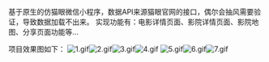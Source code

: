 基于原生的仿猫眼微信小程序，数据API来源猫眼官网的接口，偶尔会抽风需要验证，导致数据加载不出来。
实现功能有：电影详情页面、影院详情页面、影院地图、分享页面功能等...

项目效果图如下：
![1.gif](https://cdn.nlark.com/yuque/0/2022/gif/29683660/1659619421662-3a9305d3-9de0-4994-8973-ee4c71c1449d.gif#clientId=u8d106910-fc09-4&crop=0&crop=0&crop=1&crop=1&from=ui&height=262&id=u743e3a51&margin=%5Bobject%20Object%5D&name=1.gif&originHeight=710&originWidth=320&originalType=binary&ratio=1&rotation=0&showTitle=false&size=2398267&status=done&style=none&taskId=u0cdc1802-ee18-4102-8973-187f6a5314f&title=&width=118)![2.gif](https://cdn.nlark.com/yuque/0/2022/gif/29683660/1659619420763-58ca4c0d-8845-4054-a32d-678c943c2609.gif#clientId=u8d106910-fc09-4&crop=0&crop=0&crop=1&crop=1&from=ui&height=260&id=u50692916&margin=%5Bobject%20Object%5D&name=2.gif&originHeight=710&originWidth=320&originalType=binary&ratio=1&rotation=0&showTitle=false&size=944108&status=done&style=none&taskId=ucdead6b3-b152-4797-b45f-40749142bf2&title=&width=117)![3.gif](https://cdn.nlark.com/yuque/0/2022/gif/29683660/1659619420480-9b724d9f-2839-4169-ae53-60fb6f649e8f.gif#clientId=u8d106910-fc09-4&crop=0&crop=0&crop=1&crop=1&from=ui&height=262&id=u886312a2&margin=%5Bobject%20Object%5D&name=3.gif&originHeight=710&originWidth=320&originalType=binary&ratio=1&rotation=0&showTitle=false&size=402620&status=done&style=none&taskId=u3b696164-922d-4c4e-a8ba-8dca6ae4715&title=&width=118)![4.gif](https://cdn.nlark.com/yuque/0/2022/gif/29683660/1659619421173-e3faf33b-2bf0-4371-8dec-8c0a2bebb61a.gif#clientId=u8d106910-fc09-4&crop=0&crop=0&crop=1&crop=1&from=ui&height=264&id=u2a5322b9&margin=%5Bobject%20Object%5D&name=4.gif&originHeight=710&originWidth=320&originalType=binary&ratio=1&rotation=0&showTitle=false&size=1640447&status=done&style=none&taskId=u25a6d762-1fbb-4557-b198-98f6ee474f0&title=&width=119)
![5.gif](https://cdn.nlark.com/yuque/0/2022/gif/29683660/1659619421304-e7570578-2f4d-415a-a813-c6a98bb0abaa.gif#clientId=u8d106910-fc09-4&crop=0&crop=0&crop=1&crop=1&from=ui&height=300&id=u0269136f&margin=%5Bobject%20Object%5D&name=5.gif&originHeight=710&originWidth=320&originalType=binary&ratio=1&rotation=0&showTitle=false&size=1871741&status=done&style=none&taskId=u8b5bc2c6-7962-4d15-a223-bdfc2ec0550&title=&width=135)![6.gif](https://cdn.nlark.com/yuque/0/2022/gif/29683660/1659619423735-b46abac2-ec44-4dd8-a03b-7d828503887e.gif#clientId=u8d106910-fc09-4&crop=0&crop=0&crop=1&crop=1&from=ui&height=304&id=u1600b3ec&margin=%5Bobject%20Object%5D&name=6.gif&originHeight=710&originWidth=320&originalType=binary&ratio=1&rotation=0&showTitle=false&size=3489845&status=done&style=none&taskId=u2bc866c3-ae68-47c2-89d3-24cce106cde&title=&width=137)![7.gif](https://cdn.nlark.com/yuque/0/2022/gif/29683660/1659619422710-ba9a7ef5-3ec4-4c13-a5a4-eb76f24d5243.gif#clientId=u8d106910-fc09-4&crop=0&crop=0&crop=1&crop=1&from=ui&height=306&id=u53131fca&margin=%5Bobject%20Object%5D&name=7.gif&originHeight=710&originWidth=320&originalType=binary&ratio=1&rotation=0&showTitle=false&size=1858120&status=done&style=none&taskId=ucb85667a-3035-4978-bf81-d7d67fbe9a9&title=&width=138)
